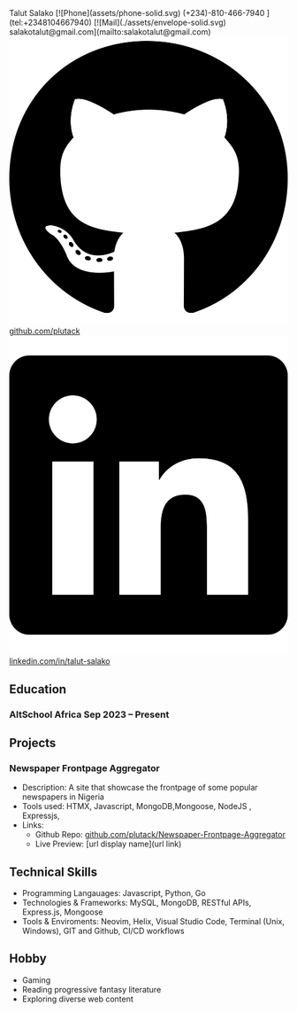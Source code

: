 <link rel="stylesheet"  href="./style.css">
<span class="name">Talut Salako</span>

<span class="basic-information">
[![Phone](assets/phone-solid.svg) (+234)-810-466-7940 ](tel:+2348104667940)
[![Mail](./assets/envelope-solid.svg) salakotalut@gmail.com](mailto:salakotalut@gmail.com)
<a href="https://github.com/plutack" target="_blank">
  <img src="./assets/github.svg" alt="GitHub" /> github.com/plutack
</a>
<a href="https://www.linkedin.com/in/talut-salako/" target="_blank">
  <img src="./assets/linkedin.svg" alt="LinkedIn" /> linkedin.com/in/talut-salako
</a>
</span>

## Education

### AltSchool Africa  <span class="time">Sep 2023 – Present</span>

## Projects

### Newspaper Frontpage Aggregator  
- Description: A site that showcase the frontpage of some popular newspapers in Nigeria
- Tools used: HTMX, Javascript, MongoDB,Mongoose, NodeJS , Expressjs, 
- Links:
    - Github Repo: [github.com/plutack/Newspaper-Frontpage-Aggregator ](https://github.com/plutack/Newspaper-Frontpage-Aggregator)
    - Live Preview: [url display name](url link)

## Technical Skills
- Programming Langauages: Javascript, Python, Go
- Technologies & Frameworks: MySQL, MongoDB, RESTful APIs, Express.js, Mongoose
- Tools & Enviroments: Neovim, Helix, Visual Studio Code, Terminal (Unix, Windows), GIT and Github, CI/CD workflows

## Hobby
- Gaming
- Reading progressive fantasy literature
- Exploring diverse web content

